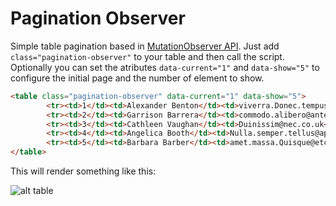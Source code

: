 # Pagination Observer
Simple table pagination based in [MutationObserver API](https://developer.mozilla.org/en/docs/Web/API/MutationObserver).
Just add `class="pagination-observer"` to your table and then call the script. Optionally you can set the atributes  `data-current="1"` and `data-show="5"` to configure the initial page and the number of element to show.
```html
<table class="pagination-observer" data-current="1" data-show="5">
        <tr><td>1</td><td>Alexander Benton</td><td>viverra.Donec.tempus@ridicsAenean.ca</td><td>Apr 9, 2016</td></tr>
        <tr><td>2</td><td>Garrison Barrera</td><td>commodo.alibero@anteVivamusnon.com</td><td>Jan 12, 2017</td></tr>
        <tr><td>3</td><td>Cathleen Vaughan</td><td>Duinissim@nec.co.uk</td><td>Mar 23, 2016</td></tr>
        <tr><td>4</td><td>Angelica Booth</td><td>Nulla.semper.tellus@aptenttaciti.org</td><td>Oct 14, 2015</td></tr>
        <tr><td>5</td><td>Barbara Barber</td><td>amet.massa.Quisque@etcommodoat.com</td><td>Jul 1, 2017</td></tr>
</table>
```
This will render something like this:


![alt table](https://cloud.githubusercontent.com/assets/4912547/18040843/f99ff1fe-6d66-11e6-974b-84f5e7525a06.JPG "Table")


